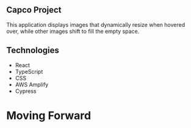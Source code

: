 ## Capco Project

This application displays images that dynamically resize when hovered over, while other images shift to fill the empty space.

## Technologies

* React
* TypeScript
* CSS
* AWS Amplify
* Cypress

# Moving Forward